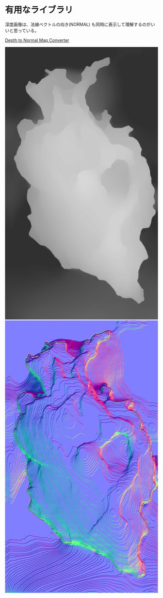 # 有用なライブラリ
深度画像は、法線ベクトルの向き(NORMAL) も同時に表示して理解するのがいいと思っている。

[Depth to Normal Map Converter](https://github.com/cobanov/depth2normal)

![img_1.png](figure/depth.png)
![img.png](figure/normal.png)